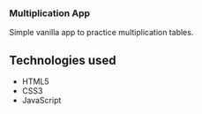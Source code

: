 ### Multiplication App

Simple vanilla app to practice multiplication tables.

## Technologies used
- HTML5
- CSS3
- JavaScript
